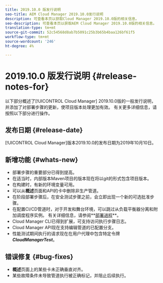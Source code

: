 ```yaml
---
title: 2019.10.0 版发行说明
seo-title: AEM Cloud Manager 2019.10.0发行说明
description: 可查看本页以获取Cloud Manager 2019.10.0版的相关信息。
seo-description: 可查看本页以获取AEM Cloud Manager 2019.10.0版的相关信息。
translation-type: tm+mt
source-git-commit: 52c54568d8ab7b5091c25b3b65b4baa126bf61f5
workflow-type: tm+mt
source-wordcount: '246'
ht-degree: 4%

---
```


# 2019.10.0 版发行说明 {#release-notes-for}

以下部分概述了[!UICONTROL Cloud Manager] 2019.10.0版的一般发行说明，并添加了对部署步骤的更新，使项目版本处理更加有效。
有关更多详细信息，请按照以下部分进行操作。

## 发布日期 {#release-date}

[!UICONTROL Cloud Manager]版本2019.10.0的发布日期为2019年10月10日。

## 新增功能 {#whats-new}

* 部署步骤的重要部分已得到提高。
* 在适当时，内部版本Maven项目的版本现在将以git的形式包含项目版本。
* 在构建时，有新的环境变量可用。
* 可以从&#x200B;**概述**&#x200B;页面和API的卡中删除非生产管道。
* 在阶段部署步骤后，在安全测试步骤之前，会立即出现一个新的可选批准步骤。
* 在配置CI/CD管道时，对于开发和舞台环境，可以跳过从负载平衡器分离和附加调度程序实例。
有关详细信息，请参阅**[部署进程](deploying-code.md#deployment-process)**。
* Cloud Manager CLI已得到扩展，可支持访问执行步骤日志。
* Cloud Manager API现在支持编辑管道的已配置分支。
* 性能测试期间执行的请求现在在用户代理中包含特定令牌&#x200B;***CloudManagerTest***。

## 错误修复 {#bug-fixes}

* **概述**&#x200B;页面上的某些卡未正确垂直对齐。
* 某些故障条件未导致管道执行被正确标记，并阻止后续执行。
